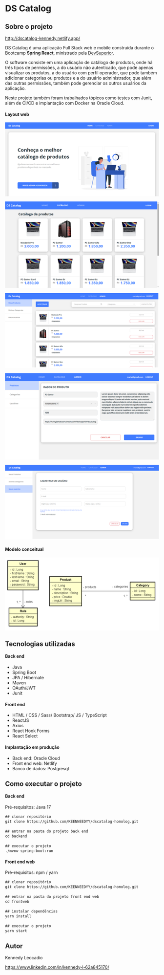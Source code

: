 # DS Catalog

## Sobre o projeto

http://dscatalog-kennedy.netlify.app/

DS Catalog é uma aplicação Full Stack web e mobile construída durante o Bootcamp  **Spring React**, ministrado pela [DevSuperior](https://devsuperior.com/).

O software consiste em uma aplicação de catálogo de produtos, onde há três tipos de permissões, a do usuário não autenticado, que pode apenas visualizar os produtos, a do usuário com perfil operador, que pode também adicionar categorias ou produtos e a do usuário administrador, que além das outras permissões, também pode gerenciar os outros usuários da aplicação.

Neste projeto também foram trabalhados tópicos como testes com Junit, além de CI/CD e implantação com Docker na Oracle Cloud. 

#### Layout web

![Web 1](https://github.com/KEENNEEDYY/dscatalog-homolog/blob/main/assets/home-frontend.png?raw=true)

![Web 2](https://github.com/KEENNEEDYY/dscatalog-homolog/blob/main/assets/catalogo-frontend.png?raw=true?raw=true)

![Web 3](https://github.com/KEENNEEDYY/dscatalog-homolog/blob/main/assets/produtos-frontend.png?raw=true)

![Web 4](https://github.com/KEENNEEDYY/dscatalog-homolog/blob/main/assets/produtos-edicao-frontend.png?raw=true)

![Web 5](https://github.com/KEENNEEDYY/dscatalog-homolog/blob/main/assets/formulario-usuarios-frontend.png?raw=true)

#### Modelo conceitual

[![Modelo Conceitual](https://github.com/KEENNEEDYY/dscatalog-homolog/blob/main/assets/modelo-conceitual.png?raw=true)](https://raw.githubusercontent.com/KEENNEEDYY/dsdeliver-sds2/assets/modelo-conceitual.png)

## Tecnologias utilizadas

#### Back end

- Java
- Spring Boot
- JPA / Hibernate
- Maven
- OAuth/JWT
- Junit

#### Front end

- HTML / CSS / Sass/ Bootstrap/ JS / TypeScript
- ReactJS
- Axios
- React Hook Forms
- React Select

#### Implantação em produção

- Back end: Oracle Cloud
- Front end web: Netlify
- Banco de dados: Postgresql

## Como executar o projeto

#### Back end

Pré-requisitos: Java 17

```
## clonar repositório
git clone https://github.com/KEENNEEDYY/dscatalog-homolog.git

## entrar na pasta do projeto back end
cd backend

## executar o projeto
./mvnw spring-boot:run
```

#### Front end web

Pré-requisitos: npm / yarn

```
## clonar repositório
git clone https://github.com/KEENNEEDYY/dscatalog-homolog.git

## entrar na pasta do projeto front end web
cd frontweb

## instalar dependências
yarn install

## executar o projeto
yarn start
```

## Autor

Kennedy Leocadio

https://www.linkedin.com/in/kennedy-l-62a845170/
